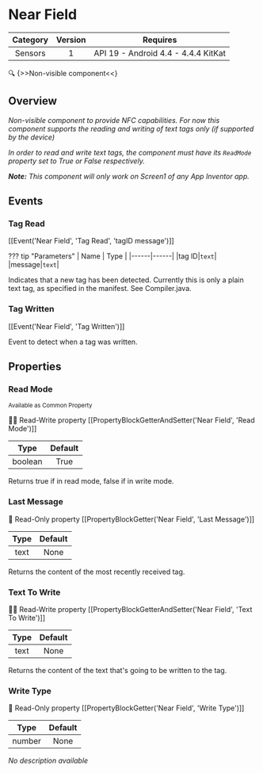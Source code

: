 # Near Field

| Category | Version | Requires |
|:--------:|:-------:|:--------:|
|Sensors|1|API 19 - Android 4.4 - 4.4.4 KitKat|

:mag: {>>Non-visible component<<}

## Overview

_<p>Non-visible component to provide NFC capabilities.  For now this component supports the reading and writing of text tags only (if supported by the device)</p><p>In order to read and write text tags, the component must have its <code>ReadMode</code> property set to True or False respectively.</p><p><strong>Note:</strong> This component will only work on Screen1 of any App Inventor app.</p>_

## Events

### Tag Read

[[Event('Near Field', 'Tag Read', 'tagID message')]]

??? tip "Parameters"
    | Name | Type |
    |------|------|
    |tag ID|`text`|
    |message|`text`|


Indicates that a new tag has been detected.
 Currently this is only a plain text tag, as specified in the
 manifest.  See Compiler.java.

### Tag Written

[[Event('Near Field', 'Tag Written')]]

Event to detect when a tag was written.

## Properties

### Read Mode

<small>Available as Common Property</small>

:eyes::pencil: Read-Write property
[[PropertyBlockGetterAndSetter('Near Field', 'Read Mode')]]

| Type | Default |
|:----:|:-------:|
|boolean|True|

Returns true if in read mode, false if in write mode.

### Last Message



:eyes: Read-Only property
[[PropertyBlockGetter('Near Field', 'Last Message')]]

| Type | Default |
|:----:|:-------:|
|text|None|

Returns the content of the most recently received tag.

### Text To Write



:eyes::pencil: Read-Write property
[[PropertyBlockGetterAndSetter('Near Field', 'Text To Write')]]

| Type | Default |
|:----:|:-------:|
|text|None|

Returns the content of the text that's going to be written to the tag.

### Write Type



:eyes: Read-Only property
[[PropertyBlockGetter('Near Field', 'Write Type')]]

| Type | Default |
|:----:|:-------:|
|number|None|

_No description available_